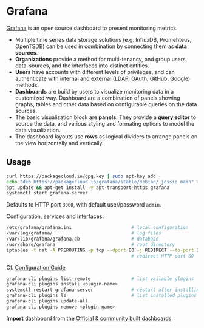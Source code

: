 # Grafana

[Grafana](https://github.com/grafana/grafana) is an open source dashboard to present monitoring metrics.

- Multiple time series data storage solutions (e.g. InfluxDB, Promehteus, OpenTSDB) can be used in combination by connecting them as **data sources**. 
- **Organizations** provide a method for multi-tenancy, and group users, data-sources, and the interfaces into distinct entities.
- **Users** have accounts with different levels of privileges, and can authenticate with internal and external (LDAP, OAuth, GitHub, Google) methods.
- **Dashboards** are build by users to visualize monitoring data in a customized way. Dashboard are a combination of panels showing graphs, tables and other data based on configurable queries on the data sources.
- The basic visualization block are **panels**. They provide a **query editor** to source the data, and various styling and formating options to model the data visualization.
- The dashboard layouts use **rows** as logical dividers to arrange panels on the view horizontally and vertically.

## Usage

```bash
curl https://packagecloud.io/gpg.key | sudo apt-key add -
echo "deb https://packagecloud.io/grafana/stable/debian/ jessie main" > /etc/apt/sources.list.d/grafana.list
apt update && apt-get install -y apt-transport-https grafana
systemctl start grafana-server
```

Defaults to HTTP port `3000`, with default user/password `admin`.

Configuration, services and interfaces:

```bash
/etc/grafana/grafana.ini                      # local configuration
/var/log/grafana/                             # log files 
/var/lib/grafana/grafana.db                   # database
/usr/share/grafana                            # root directory
iptables -t nat -A PREROUTING -p tcp --dport 80 -j REDIRECT --to-port 3000
                                              # redirect HTTP port 80
```

Cf. [Configuration Guide](http://docs.grafana.org/installation/configuration/)

```bash
grafana-cli plugins list-remote               # list vailable plugins
grafana-cli plugins install <plugin-name>
systemctl restart grafana-server              # restart after installing plugins
grafana-cli plugins ls                        # list installed plugins
grafana-cli plugins update-all
grafana-cli plugins remove <plugin-name>
```

**Import** dashboard from the [Official & community built dashboards](https://grafana.com/dashboards)
